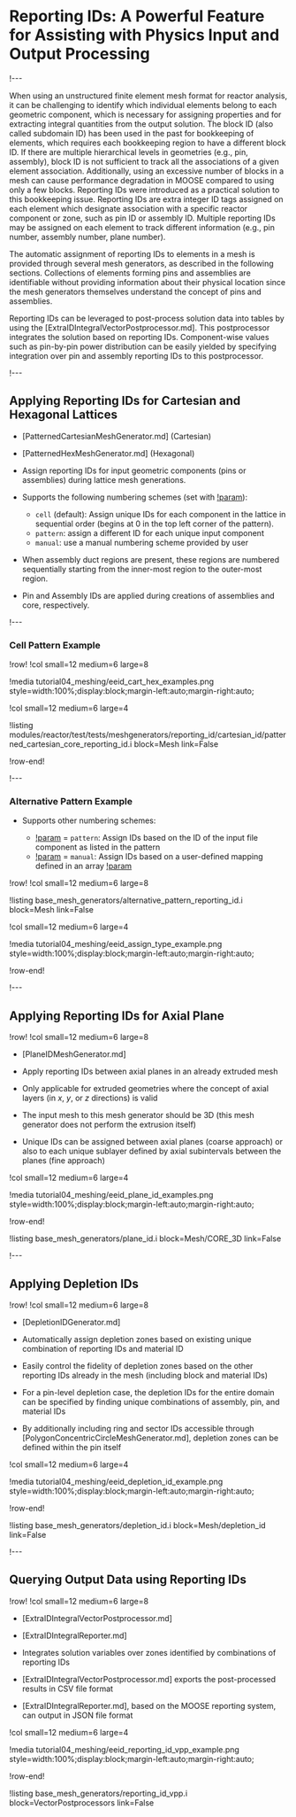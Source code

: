 # Reporting IDs: A Powerful Feature for Assisting with Physics Input and Output Processing

!---

When using an unstructured finite element mesh format for reactor analysis, it can be challenging to identify which individual elements belong to each geometric component, which is necessary for assigning properties and for extracting integral quantities from the output solution. The block ID (also called subdomain ID) has been used in the past for bookkeeping of elements, which requires each bookkeeping region to have a different block ID. If there are multiple hierarchical levels in geometries (e.g., pin, assembly), block ID is not sufficient to track all the associations of a given element association. Additionally, using an excessive number of blocks in a mesh can cause performance degradation in MOOSE compared to using only a few blocks. Reporting IDs were introduced as a practical solution to this bookkeeping issue.  Reporting IDs are extra integer ID tags assigned on each element which designate association with a specific reactor component or zone, such as pin ID or assembly ID. Multiple reporting IDs may be assigned on each element to track different information (e.g., pin number, assembly number, plane number).

The automatic assignment of reporting IDs to elements in a mesh is provided through several mesh generators, as described in the following sections. Collections of elements forming pins and assemblies are identifiable without providing information about their physical location since the mesh generators themselves understand the concept of pins and assemblies.

Reporting IDs can be leveraged to post-process solution data into tables by using the [ExtraIDIntegralVectorPostprocessor.md]. This postprocessor integrates the solution based on reporting IDs. Component-wise values such as pin-by-pin power distribution can be easily yielded by specifying integration over pin and assembly reporting IDs to this postprocessor.

!---

## Applying Reporting IDs for Cartesian and Hexagonal Lattices

- [PatternedCartesianMeshGenerator.md] (Cartesian)
- [PatternedHexMeshGenerator.md] (Hexagonal)

- Assign reporting IDs for input geometric components (pins or assemblies) during lattice mesh generations.
- Supports the following numbering schemes (set with [!param](/Mesh/PatternedHexMeshGenerator/assign_type)):

  - `cell` (default): Assign unique IDs for each component in the lattice in sequential order (begins at 0 in the top left corner of the pattern).
  - `pattern`: assign a different ID for each unique input component
  - `manual`: use a manual numbering scheme provided by user
- When assembly duct regions are present, these regions are numbered sequentially starting from the inner-most region to the outer-most region.

- Pin and Assembly IDs are applied during creations of assemblies and core, respectively.

!---

### Cell Pattern Example

!row!
!col small=12 medium=6 large=8

!media tutorial04_meshing/eeid_cart_hex_examples.png
       style=width:100%;display:block;margin-left:auto;margin-right:auto;

!col small=12 medium=6 large=4

!listing modules/reactor/test/tests/meshgenerators/reporting_id/cartesian_id/patterned_cartesian_core_reporting_id.i
         block=Mesh
         link=False

!row-end!

!---

### Alternative Pattern Example

- Supports other numbering schemes:

  - [!param](/Mesh/PatternedHexMeshGenerator/assign_type) = `pattern`: Assign IDs based on the ID of the input file component as listed in the pattern
  - [!param](/Mesh/PatternedHexMeshGenerator/assign_type) = `manual`: Assign IDs based on a user-defined mapping defined in an array [!param](/Mesh/PatternedHexMeshGenerator/id_pattern)

!row!
!col small=12 medium=6 large=8

!listing base_mesh_generators/alternative_pattern_reporting_id.i
         block=Mesh
         link=False

!col small=12 medium=6 large=4

!media tutorial04_meshing/eeid_assign_type_example.png
       style=width:100%;display:block;margin-left:auto;margin-right:auto;

!row-end!

!---

## Applying Reporting IDs for Axial Plane

!row!
!col small=12 medium=6 large=8

- [PlaneIDMeshGenerator.md]

- Apply reporting IDs between axial planes in an already extruded mesh

- Only applicable for extruded geometries where the concept of axial layers (in $x$, $y$, or $z$ directions) is valid
- The input mesh to this mesh generator should be 3D (this mesh generator does not perform the extrusion itself)
- Unique IDs can be assigned between axial planes (coarse approach) or also to each unique sublayer defined by axial subintervals between the planes (fine approach)

!col small=12 medium=6 large=4

!media tutorial04_meshing/eeid_plane_id_examples.png
       style=width:100%;display:block;margin-left:auto;margin-right:auto;

!row-end!

!listing base_mesh_generators/plane_id.i
         block=Mesh/CORE_3D
         link=False

!---

## Applying Depletion IDs

!row!
!col small=12 medium=6 large=8

- [DepletionIDGenerator.md]

- Automatically assign depletion zones based on existing unique combination of reporting IDs and material ID
- Easily control the fidelity of depletion zones based on the other reporting IDs already in the mesh (including block and material IDs)

- For a pin-level depletion case, the depletion IDs for the entire domain can be specified by finding unique combinations of assembly, pin, and material IDs
- By additionally including ring and sector IDs accessible through [PolygonConcentricCircleMeshGenerator.md], depletion zones can be defined within the pin itself

!col small=12 medium=6 large=4

!media tutorial04_meshing/eeid_depletion_id_example.png
       style=width:100%;display:block;margin-left:auto;margin-right:auto;

!row-end!

!listing base_mesh_generators/depletion_id.i
         block=Mesh/depletion_id
         link=False

!---

## Querying Output Data using Reporting IDs

!row!
!col small=12 medium=6 large=8

- [ExtraIDIntegralVectorPostprocessor.md]
- [ExtraIDIntegralReporter.md]

- Integrates solution variables over zones identified by combinations of reporting IDs

- [ExtraIDIntegralVectorPostprocessor.md] exports the post-processed results in CSV file format
- [ExtraIDIntegralReporter.md], based on the MOOSE reporting system, can output in JSON file format

!col small=12 medium=6 large=4

!media tutorial04_meshing/eeid_reporting_id_vpp_example.png
       style=width:100%;display:block;margin-left:auto;margin-right:auto;

!row-end!

!listing base_mesh_generators/reporting_id_vpp.i
         block=VectorPostprocessors
         link=False
